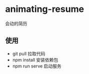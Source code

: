 # animating-resume
会动的简历


## 使用
   * git pull        拉取代码
   * npm install     安装依赖包
   * npm run serve   启动服务
